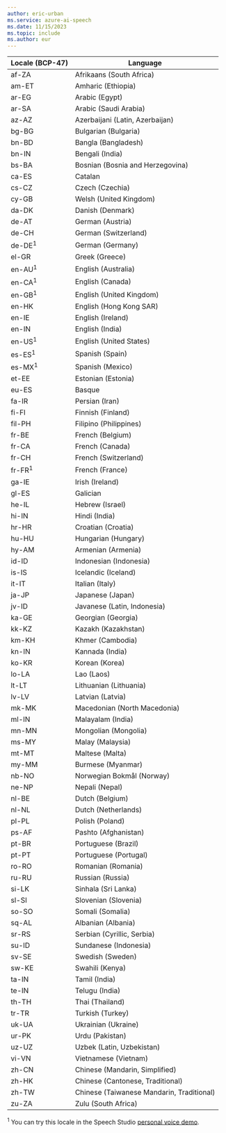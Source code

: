 ```yaml
---
author: eric-urban
ms.service: azure-ai-speech
ms.date: 11/15/2023
ms.topic: include
ms.author: eur
---
```


|Locale (BCP-47)|Language|
|-----------------|--------------------------------|
|af-ZA|Afrikaans (South Africa)|
|am-ET|Amharic (Ethiopia)|
|ar-EG|Arabic (Egypt)|
|ar-SA|Arabic (Saudi Arabia)|
|az-AZ|Azerbaijani (Latin, Azerbaijan)|
|bg-BG|Bulgarian (Bulgaria)|
|bn-BD|Bangla (Bangladesh)|
|bn-IN|Bengali (India)|
|bs-BA|Bosnian (Bosnia and Herzegovina)|
|ca-ES|Catalan|
|cs-CZ|Czech (Czechia)|
|cy-GB|Welsh (United Kingdom)|
|da-DK|Danish (Denmark)|
|de-AT|German (Austria)|
|de-CH|German (Switzerland)|
|de-DE<sup>1</sup>|German (Germany)|
|el-GR|Greek (Greece)|
|en-AU<sup>1</sup>|English (Australia)|
|en-CA<sup>1</sup>|English (Canada)|
|en-GB<sup>1</sup>|English (United Kingdom)|
|en-HK|English (Hong Kong SAR)|
|en-IE|English (Ireland)|
|en-IN|English (India)|
|en-US<sup>1</sup>|English (United States)|
|es-ES<sup>1</sup>|Spanish (Spain)|
|es-MX<sup>1</sup>|Spanish (Mexico)|
|et-EE|Estonian (Estonia)|
|eu-ES|Basque|
|fa-IR|Persian (Iran)|
|fi-FI|Finnish (Finland)|
|fil-PH|Filipino (Philippines)|
|fr-BE|French (Belgium)|
|fr-CA|French (Canada)|
|fr-CH|French (Switzerland)|
|fr-FR<sup>1</sup>|French (France)|
|ga-IE|Irish (Ireland)|
|gl-ES|Galician|
|he-IL|Hebrew (Israel)|
|hi-IN|Hindi (India)|
|hr-HR|Croatian (Croatia)|
|hu-HU|Hungarian (Hungary)|
|hy-AM|Armenian (Armenia)|
|id-ID|Indonesian (Indonesia)|
|is-IS|Icelandic (Iceland)|
|it-IT|Italian (Italy)|
|ja-JP|Japanese (Japan)|
|jv-ID|Javanese (Latin, Indonesia)|
|ka-GE|Georgian (Georgia)|
|kk-KZ|Kazakh (Kazakhstan)|
|km-KH|Khmer (Cambodia)|
|kn-IN|Kannada (India)|
|ko-KR|Korean (Korea)|
|lo-LA|Lao (Laos)|
|lt-LT|Lithuanian (Lithuania)|
|lv-LV|Latvian (Latvia)|
|mk-MK|Macedonian (North Macedonia)|
|ml-IN|Malayalam (India)|
|mn-MN|Mongolian (Mongolia)|
|ms-MY|Malay (Malaysia)|
|mt-MT|Maltese (Malta)|
|my-MM|Burmese (Myanmar)|
|nb-NO|Norwegian Bokmål (Norway)|
|ne-NP|Nepali (Nepal)|
|nl-BE|Dutch (Belgium)|
|nl-NL|Dutch (Netherlands)|
|pl-PL|Polish (Poland)|
|ps-AF|Pashto (Afghanistan)|
|pt-BR|Portuguese (Brazil)|
|pt-PT|Portuguese (Portugal)|
|ro-RO|Romanian (Romania)|
|ru-RU|Russian (Russia)|
|si-LK|Sinhala (Sri Lanka)|
|sl-SI|Slovenian (Slovenia)|
|so-SO|Somali (Somalia)|
|sq-AL|Albanian (Albania)|
|sr-RS|Serbian (Cyrillic, Serbia)|
|su-ID|Sundanese (Indonesia)|
|sv-SE|Swedish (Sweden)|
|sw-KE|Swahili (Kenya)|
|ta-IN|Tamil (India)|
|te-IN|Telugu (India)|
|th-TH|Thai (Thailand)|
|tr-TR|Turkish (Turkey)|
|uk-UA|Ukrainian (Ukraine)|
|ur-PK|Urdu (Pakistan)|
|uz-UZ|Uzbek (Latin, Uzbekistan)|
|vi-VN|Vietnamese (Vietnam)|
|zh-CN|Chinese (Mandarin, Simplified)|
|zh-HK|Chinese (Cantonese, Traditional)|
|zh-TW|Chinese (Taiwanese Mandarin, Traditional)|
|zu-ZA|Zulu (South Africa)|

<sup>1</sup> You can try this locale in the Speech Studio [personal voice demo](https://speech.microsoft.com). 
